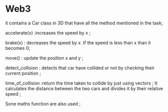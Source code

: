 # Web3
it contains a Car class in 3D that have all the method mentioned in the task;

accelerate(x) :increases the speed by x ;

brake(x) : decreases the speed by x .If the speed is less than x than it becomes 0;

move() : update the position x and y ;

detect_collision : detects that car have collided or not by checking their current position ;

time_of_collision :return the time taken to collide by just using vectors ; It calculates the distance between the two cars and divides it by their relative speed ;

Sone maths function are also used ;

